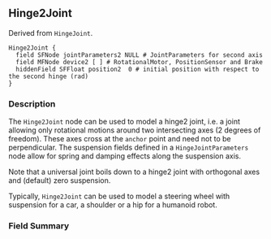 ## Hinge2Joint

Derived from `HingeJoint`.


```
Hinge2Joint {
  field SFNode jointParameters2 NULL # JointParameters for second axis
  field MFNode device2 [ ] # RotationalMotor, PositionSensor and Brake
  hiddenField SFFloat position2  0 # initial position with respect to the second hinge (rad)
}
```

### Description

The `Hinge2Joint` node can be used to model a hinge2 joint, i.e. a joint
allowing only rotational motions around two intersecting axes (2 degrees of
freedom). These axes cross at the `anchor` point and need not to be
perpendicular. The suspension fields defined in a `HingeJointParameters` node
allow for spring and damping effects along the suspension axis.

Note that a universal joint boils down to a hinge2 joint with orthogonal axes
and (default) zero suspension.

Typically, `Hinge2Joint` can be used to model a steering wheel with suspension
for a car, a shoulder or a hip for a humanoid robot.

### Field Summary

